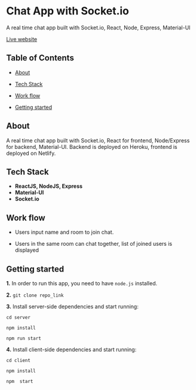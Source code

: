 # Chat App with Socket.io
A real time chat app built with Socket.io, React, Node, Express, Material-UI

[Live website](https://chat-react-node-socketio.netlify.app)

## Table of Contents
* [About](#about)

* [Tech Stack](#tech-stack)

* [Work flow](#work-flow)

* [Getting started](#getting-started)

## About
A real time chat app built with Socket.io, React for frontend, Node/Express for backend, Material-UI.
Backend is deployed on Heroku, frontend is deployed on Netlify.

## Tech Stack
* **ReactJS, NodeJS, Express**
* **Material-UI**
* **Socket.io**

## Work flow
* Users input name and room to join chat.


* Users in the same room can chat together, list of joined users is displayed


## Getting started
**1.** In order to run this app, you need to have `node.js` installed.

**2.** `git clone repo_link`

**3.** Install server-side dependencies and start running:
  ```
  cd server
  ```
  ```
  npm install
  ```
  ```
  npm run start
  ```
  
**4.** Install client-side dependencies and start running:
  ```
  cd client
  ```
  ```
  npm install
  ```
  ```
  npm  start
  ```
